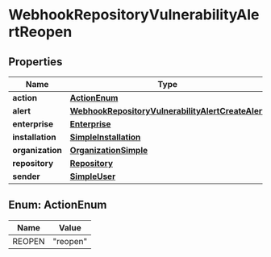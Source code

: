 

# WebhookRepositoryVulnerabilityAlertReopen


## Properties

| Name | Type | Description | Notes |
|------------ | ------------- | ------------- | -------------|
|**action** | [**ActionEnum**](#ActionEnum) |  |  |
|**alert** | [**WebhookRepositoryVulnerabilityAlertCreateAlert**](WebhookRepositoryVulnerabilityAlertCreateAlert.md) |  |  |
|**enterprise** | [**Enterprise**](Enterprise.md) |  |  [optional] |
|**installation** | [**SimpleInstallation**](SimpleInstallation.md) |  |  [optional] |
|**organization** | [**OrganizationSimple**](OrganizationSimple.md) |  |  [optional] |
|**repository** | [**Repository**](Repository.md) |  |  |
|**sender** | [**SimpleUser**](SimpleUser.md) |  |  |



## Enum: ActionEnum

| Name | Value |
|---- | -----|
| REOPEN | &quot;reopen&quot; |



